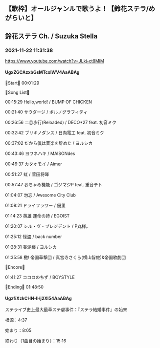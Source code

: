 ## 【歌枠】オールジャンルで歌うよ！【鈴花ステラ/めがらいと】
## 鈴花ステラ Ch. / Suzuka Stella
### 2021-11-22 11:31:38
https://www.youtube.com/watch?v=JLkj-ct8MiM
#### UgxZGCAzxbGsMTcxIWV4AaABAg
🔔Start🔔 00:01:29



🔔Song List🔔

00:15:29 Hello,world! / BUMP OF CHICKEN

00:21:40 サウダージ / ポルノグラフィティ

00:26:56 二息歩行(Reloaded) / DECO*27 feat. 初音ミク

00:32:42 ブリキノダンス / 日向電工 feat. 初音ミク

00:37:02 だから僕は音楽を辞めた / ヨルシカ

00:43:46 ヨワネハキ / MAISONdes

00:46:37 カタオモイ / Aimer

00:51:27 虹 / 菅田将暉

00:57:47 おちゃめ機能 / ゴジマジP feat. 重音テト

01:04:07 勿忘 / Awesome City Club

01:08:21 ドライフラワー / 優里

01:14:23 英雄 運命の詩 / EGOIST

01:20:07 シル・ヴ・プレジデント / P丸様。

01:25:12 怪盗 / back number

01:28:31 春泥棒 / ヨルシカ

01:35:58 檄! 帝国華撃団 / 真宮寺さくら(横山智佐)&帝国歌劇団



🔔Encore🔔

01:41:27 ココロのちず / BOYSTYLE



🔔Ending🔔 01:48:50

#### UgzfiXzkCHN-lHj2Xl54AaABAg
ステライブ史上最大最草ステ虐事件：『ステラ結婚事件』の始末



根源：4:37

始まり：8:05

終わり（1曲目の始まり）：15:16

